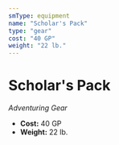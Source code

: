 ```yaml
---
smType: equipment
name: "Scholar's Pack"
type: "gear"
cost: "40 GP"
weight: "22 lb."
---
```


# Scholar's Pack
*Adventuring Gear*

- **Cost:** 40 GP
- **Weight:** 22 lb.
